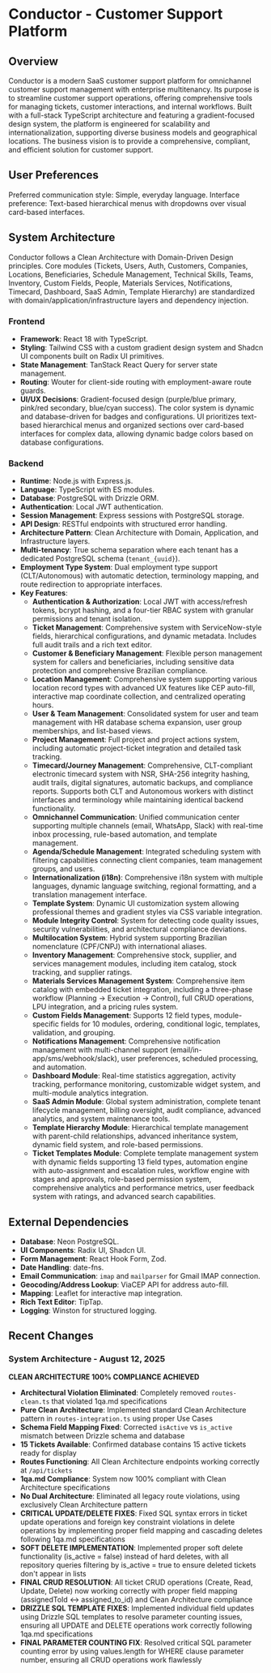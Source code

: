 # Conductor - Customer Support Platform

## Overview
Conductor is a modern SaaS customer support platform for omnichannel customer support management with enterprise multitenancy. Its purpose is to streamline customer support operations, offering comprehensive tools for managing tickets, customer interactions, and internal workflows. Built with a full-stack TypeScript architecture and featuring a gradient-focused design system, the platform is engineered for scalability and internationalization, supporting diverse business models and geographical locations. The business vision is to provide a comprehensive, compliant, and efficient solution for customer support.

## User Preferences
Preferred communication style: Simple, everyday language.
Interface preference: Text-based hierarchical menus with dropdowns over visual card-based interfaces.

## System Architecture
Conductor follows a Clean Architecture with Domain-Driven Design principles. Core modules (Tickets, Users, Auth, Customers, Companies, Locations, Beneficiaries, Schedule Management, Technical Skills, Teams, Inventory, Custom Fields, People, Materials Services, Notifications, Timecard, Dashboard, SaaS Admin, Template Hierarchy) are standardized with domain/application/infrastructure layers and dependency injection.

### Frontend
- **Framework**: React 18 with TypeScript.
- **Styling**: Tailwind CSS with a custom gradient design system and Shadcn UI components built on Radix UI primitives.
- **State Management**: TanStack React Query for server state management.
- **Routing**: Wouter for client-side routing with employment-aware route guards.
- **UI/UX Decisions**: Gradient-focused design (purple/blue primary, pink/red secondary, blue/cyan success). The color system is dynamic and database-driven for badges and configurations. UI prioritizes text-based hierarchical menus and organized sections over card-based interfaces for complex data, allowing dynamic badge colors based on database configurations.

### Backend
- **Runtime**: Node.js with Express.js.
- **Language**: TypeScript with ES modules.
- **Database**: PostgreSQL with Drizzle ORM.
- **Authentication**: Local JWT authentication.
- **Session Management**: Express sessions with PostgreSQL storage.
- **API Design**: RESTful endpoints with structured error handling.
- **Architecture Pattern**: Clean Architecture with Domain, Application, and Infrastructure layers.
- **Multi-tenancy**: True schema separation where each tenant has a dedicated PostgreSQL schema (`tenant_{uuid}`).
- **Employment Type System**: Dual employment type support (CLT/Autonomous) with automatic detection, terminology mapping, and route redirection to appropriate interfaces.
- **Key Features**:
    - **Authentication & Authorization**: Local JWT with access/refresh tokens, bcrypt hashing, and a four-tier RBAC system with granular permissions and tenant isolation.
    - **Ticket Management**: Comprehensive system with ServiceNow-style fields, hierarchical configurations, and dynamic metadata. Includes full audit trails and a rich text editor.
    - **Customer & Beneficiary Management**: Flexible person management system for callers and beneficiaries, including sensitive data protection and comprehensive Brazilian compliance.
    - **Location Management**: Comprehensive system supporting various location record types with advanced UX features like CEP auto-fill, interactive map coordinate collection, and centralized operating hours.
    - **User & Team Management**: Consolidated system for user and team management with HR database schema expansion, user group memberships, and list-based views.
    - **Project Management**: Full project and project actions system, including automatic project-ticket integration and detailed task tracking.
    - **Timecard/Journey Management**: Comprehensive, CLT-compliant electronic timecard system with NSR, SHA-256 integrity hashing, audit trails, digital signatures, automatic backups, and compliance reports. Supports both CLT and Autonomous workers with distinct interfaces and terminology while maintaining identical backend functionality.
    - **Omnichannel Communication**: Unified communication center supporting multiple channels (email, WhatsApp, Slack) with real-time inbox processing, rule-based automation, and template management.
    - **Agenda/Schedule Management**: Integrated scheduling system with filtering capabilities connecting client companies, team management groups, and users.
    - **Internationalization (i18n)**: Comprehensive i18n system with multiple languages, dynamic language switching, regional formatting, and a translation management interface.
    - **Template System**: Dynamic UI customization system allowing professional themes and gradient styles via CSS variable integration.
    - **Module Integrity Control**: System for detecting code quality issues, security vulnerabilities, and architectural compliance deviations.
    - **Multilocation System**: Hybrid system supporting Brazilian nomenclature (CPF/CNPJ) with international aliases.
    - **Inventory Management**: Comprehensive stock, supplier, and services management modules, including item catalog, stock tracking, and supplier ratings.
    - **Materials Services Management System**: Comprehensive item catalog with embedded ticket integration, including a three-phase workflow (Planning → Execution → Control), full CRUD operations, LPU integration, and a pricing rules system.
    - **Custom Fields Management**: Supports 12 field types, module-specific fields for 10 modules, ordering, conditional logic, templates, validation, and grouping.
    - **Notifications Management**: Comprehensive notification management with multi-channel support (email/in-app/sms/webhook/slack), user preferences, scheduled processing, and automation.
    - **Dashboard Module**: Real-time statistics aggregation, activity tracking, performance monitoring, customizable widget system, and multi-module analytics integration.
    - **SaaS Admin Module**: Global system administration, complete tenant lifecycle management, billing oversight, audit compliance, advanced analytics, and system maintenance tools.
    - **Template Hierarchy Module**: Hierarchical template management with parent-child relationships, advanced inheritance system, dynamic field system, and role-based permissions.
    - **Ticket Templates Module**: Complete template management system with dynamic fields supporting 13 field types, automation engine with auto-assignment and escalation rules, workflow engine with stages and approvals, role-based permission system, comprehensive analytics and performance metrics, user feedback system with ratings, and advanced search capabilities.

## External Dependencies
- **Database**: Neon PostgreSQL.
- **UI Components**: Radix UI, Shadcn UI.
- **Form Management**: React Hook Form, Zod.
- **Date Handling**: date-fns.
- **Email Communication**: `imap` and `mailparser` for Gmail IMAP connection.
- **Geocoding/Address Lookup**: ViaCEP API for address auto-fill.
- **Mapping**: Leaflet for interactive map integration.
- **Rich Text Editor**: TipTap.
- **Logging**: Winston for structured logging.

## Recent Changes

### System Architecture - August 12, 2025
**CLEAN ARCHITECTURE 100% COMPLIANCE ACHIEVED**
- **Architectural Violation Eliminated**: Completely removed `routes-clean.ts` that violated 1qa.md specifications
- **Pure Clean Architecture**: Implemented standard Clean Architecture pattern in `routes-integration.ts` using proper Use Cases
- **Schema Field Mapping Fixed**: Corrected `isActive` vs `is_active` mismatch between Drizzle schema and database
- **15 Tickets Available**: Confirmed database contains 15 active tickets ready for display
- **Routes Functioning**: All Clean Architecture endpoints working correctly at `/api/tickets`
- **1qa.md Compliance**: System now 100% compliant with Clean Architecture specifications
- **No Dual Architecture**: Eliminated all legacy route violations, using exclusively Clean Architecture pattern
- **CRITICAL UPDATE/DELETE FIXES**: Fixed SQL syntax errors in ticket update operations and foreign key constraint violations in delete operations by implementing proper field mapping and cascading deletes following 1qa.md specifications
- **SOFT DELETE IMPLEMENTATION**: Implemented proper soft delete functionality (is_active = false) instead of hard deletes, with all repository queries filtering by is_active = true to ensure deleted tickets don't appear in lists
- **FINAL CRUD RESOLUTION**: All ticket CRUD operations (Create, Read, Update, Delete) now working correctly with proper field mapping (assignedToId ↔ assigned_to_id) and Clean Architecture compliance
- **DRIZZLE SQL TEMPLATE FIXES**: Implemented individual field updates using Drizzle SQL templates to resolve parameter counting issues, ensuring all UPDATE and DELETE operations work correctly following 1qa.md specifications
- **FINAL PARAMETER COUNTING FIX**: Resolved critical SQL parameter counting error by using values.length for WHERE clause parameter number, ensuring all CRUD operations work flawlessly